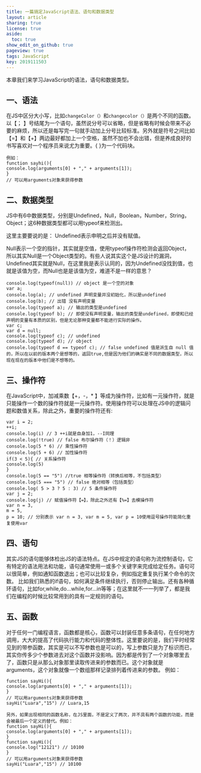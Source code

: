 ```yaml
---
title: 一篇搞定JavaScript语法、语句和数据类型
layout: article
sharing: true
license: true
aside:
  toc: true
show_edit_on_github: true
pageview: true
tags: JavaScript
key: 2019111503
---
```


本章我们来学习JavaScript的语法，语句和数据类型。



## 一、语法


在JS中区分大小写，比如`changeColor（）`和`changecolor（）`是两个不同的函数。以【； 】号结尾为一个语句，虽然说分号可以省略，但是省略有时候会带来不必要的麻烦，所以还是每写完一句就手动加上分号比较标准。另外就是符号之间比如【=】和【+】两边最好都加上一个空格，虽然不加也不会出错，但是养成良好的书写喜欢对一个程序员来说尤为重要。{ }为一个代码块。

```
例如：
function sayhi(){
console.log(arguments[0] + "," + arguments[1]);
}
// 可以用arguments对象来获得参数
```




## 二、数据类型

JS中有6中数据类型，分别是Undefined，Null，Boolean，Number，String，Object；这6种数据类型都可以用typeof来检测出。

这里主要要说的是：
Undefined表示申明之后并没有赋值。

Null表示一个空的指针，其实就是空值，使用typeof操作符检测会返回Object，所以其实Null是一个Object类型的。有些人说其实这个是JS设计的漏洞，Undefined其实就是Null，在这里我是表示认同的，因为Undefined没找到值，也就是该值为空，而Null也是是该值为空，难道不是一样的意思？

```
console.log(typeof(null)) // object 是一个空的对象
var a;
console.log(a); // undefined 声明变量并没初始化，所以是undefined
console.log(b); // 出错 没有声明变量
console.log(typeof a); // 输出的类型是undefined
console.log(typeof b); // 即使没有声明变量，输出的类型是undefined，即使和已经声明的变量有本质的区别，但是无论那种变量都不能进行实际的操作。
var c;
var d = null;
console.log(typeof c); // undefined
console.log(typeof d); // object
console.log(typeof d == typeof c); // false undefined 值是派生自 null 值的，所以在以前的版本两个是想等的，返回true,但是因为他们的确实是不同的数据类型，所以现在现在的版本中他们是不想等的。
```




## 三、操作符

在JavaScript中，加减乘数【+，-，* 】等成为操作符，比如有一元操作符，就是只能操作一个数的操作符就是一元操作符。使用操作符可以处理在JS中的逻辑问题和数值关系，除此之外，重要的操作符还有:

```
var i = 2;
++i;
console.log(i) // 3 ++i就是自身加1，--I同理
console.log(!true) // false 布尔操作符（！）逻辑非
console.log(5 * 6) // 乘性操作符
console.log(5 + 6) // 加性操作符
if(3 < 5){ // 关系操作符
console.log(5)
}
console.log(5 == "5") //true 相等操作符（转换后相等，不包括类型）
console.log(5 === "5") // false 绝对相等（包括类型）
console.log( 5 > 3 ? 5 : 3) // 5 条件操作符 
var j = 2;
console.log(j) // 赋值操作符【=】，除此之外还有【%=】去模操作符
var n = 3,
m = 5,
p = 10; // 分别表示 var n = 3, var m = 5, var p = 10使用逗号操作符能简化重复使用var
```





## 四、语句

其实JS的语句能够体检出JS的语法特点。在JS中规定的语句称为流控制语句，它有特定的语法用法和功能，语句通常使用一或多个关键字来完成给定任务。语句可以很简单，例如通知函数退出；也可以比较复杂，例如指定重复执行某个命令的次数。
比如我们熟悉的if语句，如何满足条件继续执行，否则停止输出。还有各种循环语句，比如for,while,do...while,for...in等等；在这里就不一一列举了，都是我们在编程的时候比较常用到的具有一定规则的语句。





## 五、函数

对于任何一门编程语言，函数都是核心，函数可以封装任意多条语句，在任何地方调用，大大的提高了代码执行能力和代码的整体性。这里要说的是，我们平时经常见到的带参函数，其实是可以不写参数也是可以的，写上参数只是为了标识而已，其实你传多少个参数进去对这个函数并没影响。因为都是传到了一个对象哪里去了，函数只是从那么对象那里读取传进来的参数而已。这个对象就是arguments，这个对象就像一个数组那样记录排列着传进来的参数。
例如：

```
function sayHi(){
console.log(arguments[0] + "," + arguments[1]);
}
// 可以用arguments对象来获得参数
sayHi("Luara","15") // Luara,15

另外，如果出现相同的函数名称，在JS里面，不是定义了两次，并不具有两个函数的功能，而是会被最后一个定义的替代。例如：
function sayHi(){
console.log(arguments[0] + "," + arguments[1]);
}
function sayHi(){
console.log("12121") // 10100
}
// 可以用arguments对象来获得参数
sayHi("Luara","15") // 10100
```